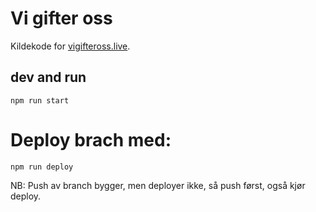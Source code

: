 # Vi gifter oss

Kildekode for [vigifteross.live](https://vigifteross.live). 

## dev and run
`npm run start`

# Deploy brach med:
`npm run deploy`

NB:
Push av branch bygger, men deployer ikke, så push først, også kjør deploy.